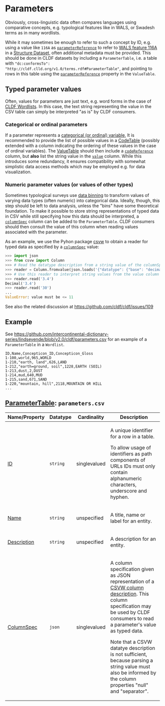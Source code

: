 # Parameters

Obviously, cross-linguistic data often compares languages using comparative concepts,
e.g. typological features like in WALS, or Swadesh terms as in many wordlists.

While it may sometimes be enough to refer to such a concept by ID, e.g.
using a value like `116A` as 
[`parameterReference`](https://cldf.clld.org/v1.0/terms.rdf#parameterReference)
to refer to [WALS feature 116A](http://wals.info/feature/116A)
in a [Structure Dataset](../../modules/StructureDataset), often additional metadata
must be provided. This should be done in CLDF datasets by including a
`ParameterTable`, i.e. a table with `"dc:conformsTo": "http://cldf.clld.org/v1.0/terms.rdf#ParameterTable"`, and pointing to rows in this table
using the [`parameterReference`](https://cldf.clld.org/v1.0/terms.rdf#parameterReference)
property in the `ValueTable`.


## Typed parameter values

Often, values for parameters are just text, e.g. word forms in the case of [CLDF Wordlists](../../modules/Wordlist).
In this case, the text string representing the value in the CSV table can simply be interpreted "as is"
by CLDF consumers.


### Categorical or ordinal parameters

If a parameter represents a [categorical (or ordinal) variable](https://en.wikipedia.org/wiki/Categorical_variable),
It is recommended to provide the list of possible values in a [CodeTable](../codes) (possibly extended with a column
indicating the ordering of these values in the case of ordinal variables).
The [ValueTable](../values) should then include a [`codeReference`](https://cldf.clld.org/v1.0/terms.rdf#codeReference)
column, but **also** list the string value in the [`value`](https://cldf.clld.org/v1.0/terms.rdf#value) column. 
While this introduces some redundancy, it ensures compatibility with somewhat simplistic data access methods which may be
employed e.g. for data visualization.


### Numeric parameter values (or values of other types)

Sometimes typological surveys use [data binning](https://en.wikipedia.org/wiki/Data_binning) to transform values of
varying data types (often numeric) into categorical data. Ideally, though, this step should be left to data analysis,
unless the "bins" have some theoretical foundation. To make it possible to store string representations of typed data
in CSV while still specifying how this data should be interpreted, a
[`columnSpec`](https://cldf.clld.org/v1.0/terms.rdf#columnSpec) column can be added to the `ParameterTable`. CLDF
consumers should then consult the value of this column when reading values associated with the parameter.

As an example, we use the Pyhon package [csvw](https://pypi.org/project/csvw) to obtain a reader for typed data as
specified by a [`columnSpec`](https://cldf.clld.org/v1.0/terms.rdf#columnSpec) value:
```python
>>> import json
>>> from csvw import Column
>>> # Read the datatype description from a string value of the columnSpec column:
>>> reader = Column.fromvalue(json.loads('{"datatype": {"base": "decimal", "minimum": "1", "maximum": "11"}}'))
>>> # Use this reader to interpret string values from the value column as appropriate Python objects:
>>> reader.read('3.4')
Decimal('3.4')
>>> reader.read('30')
...
ValueError: value must be <= 11
```

See also the related discussion at https://github.com/cldf/cldf/issues/109


## Example

See https://github.com/intercontinental-dictionary-series/lindseyende/blob/v2.0/cldf/parameters.csv
for an example of a `ParameterTable` in a `Wordlist`.

```csv
ID,Name,Concepticon_ID,Concepticon_Gloss
1-100,world,965,WORLD
1-210,"earth, land",626,LAND
1-212,"earth=ground, soil",1228,EARTH (SOIL)
1-213,dust,2,DUST
1-214,mud,640,MUD
1-215,sand,671,SAND
1-220,"mountain, hill",2118,MOUNTAIN OR HILL
...
```
## [ParameterTable](https://cldf.clld.org/v1.0/terms.rdf#ParameterTable): `parameters.csv`

Name/Property | Datatype | Cardinality | Description
 --- | --- | --- | --- 
[ID](https://cldf.clld.org/v1.0/terms.rdf#id) | `string` | singlevalued | <div> <p>A unique identifier for a row in a table.</p> <p> To allow usage of identifiers as path components of URLs IDs must only contain alphanumeric characters, underscore and hyphen. </p> </div> 
[Name](https://cldf.clld.org/v1.0/terms.rdf#name) | `string` | unspecified | <div> <p>A title, name or label for an entity.</p> </div> 
[Description](https://cldf.clld.org/v1.0/terms.rdf#description) | `string` | unspecified | <div> <p>A description for an entity.</p> </div> 
[ColumnSpec](https://cldf.clld.org/v1.0/terms.rdf#columnSpec) | `json` | singlevalued | <div> <p>A column specification given as JSON representation of a <a href="https://www.w3.org/TR/tabular-metadata/#columns">CSVW column description</a>. This column specification may be used by CLDF consumers to read a parameter's value as typed data.</p> <p>Note that a CSVW datatye description is not sufficient, because parsing a string value must also be informed by the column properties "null" and "separator".</p> </div> 